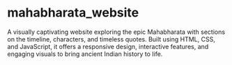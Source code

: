 # mahabharata_website
A visually captivating website exploring the epic Mahabharata with sections on the timeline, characters, and timeless quotes. Built using HTML, CSS, and JavaScript, it offers a responsive design, interactive features, and engaging visuals to bring ancient Indian history to life.
